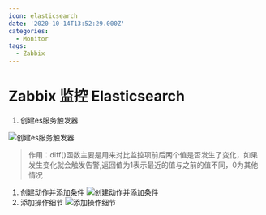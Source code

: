 ```yaml
---
icon: elasticsearch
date: '2020-10-14T13:52:29.000Z'
categories:
  - Monitor
tags:
  - Zabbix
---
```


# Zabbix 监控 Elasticsearch

1. 创建es服务触发器

![&#x521B;&#x5EFA;es&#x670D;&#x52A1;&#x89E6;&#x53D1;&#x5668;](https://cdn.jsdelivr.net/gh/summerking1/image@main/31.png)

> 作用：diff\(\)函数主要是用来对比监控项前后两个值是否发生了变化，如果发生变化就会触发告警,返回值为1表示最近的值与之前的值不同，0为其他情况

1. 创建动作并添加条件 ![&#x521B;&#x5EFA;&#x52A8;&#x4F5C;&#x5E76;&#x6DFB;&#x52A0;&#x6761;&#x4EF6;](https://cdn.jsdelivr.net/gh/summerking1/image@main/32.png)
2. 添加操作细节 ![&#x6DFB;&#x52A0;&#x64CD;&#x4F5C;&#x7EC6;&#x8282;](https://cdn.jsdelivr.net/gh/summerking1/image@main/33.png)

